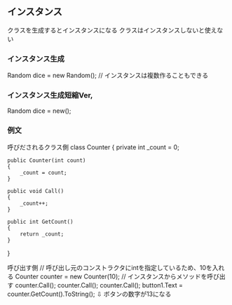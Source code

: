 ## インスタンス
クラスを生成するとインスタンスになる
クラスはインスタンスしないと使えない

### インスタンス生成
Random dice = new Random();
// インスタンスは複数作ることもできる

### インスタンス生成短縮Ver,
Random dice = new();

### 例文
呼びだされるクラス側
class Counter
{
    private int _count = 0;

    public Counter(int count)
    {
        _count = count;
    }

    public void Call()
    {
        _count++;
    }

    public int GetCount()
    {
        return _count;
    }
}

呼び出す側
// 呼び出し元のコンストラクタにintを指定しているため、10を入れる
Counter counter = new Counter(10);
// インスタンスからメソッドを呼び出す
counter.Call();
counter.Call();
counter.Call();
button1.Text = counter.GetCount().ToString();
⇩
ボタンの数字が13になる